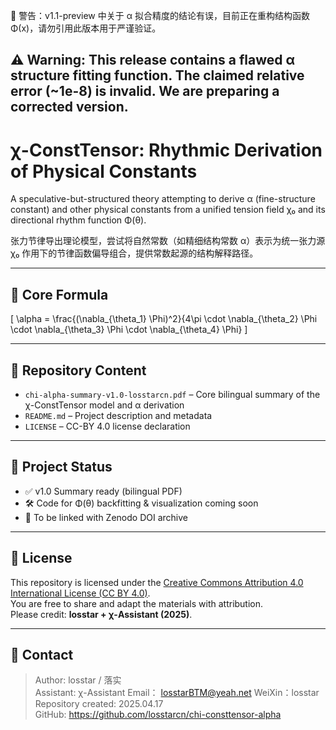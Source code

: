 🚨 警告：v1.1-preview 中关于 α 拟合精度的结论有误，目前正在重构结构函数 Φ(x)，请勿引用此版本用于严谨验证。

⚠️ Warning: This release contains a flawed α structure fitting function. The claimed relative error (~1e-8) is invalid. We are preparing a corrected version.
---

# χ-ConstTensor: Rhythmic Derivation of Physical Constants

A speculative-but-structured theory attempting to derive α (fine-structure constant) and other physical constants from a unified tension field χ₀ and its directional rhythm function Φ(θ).

张力节律导出理论模型，尝试将自然常数（如精细结构常数 α）表示为统一张力源 χ₀ 作用下的节律函数偏导组合，提供常数起源的结构解释路径。

---

## 🔑 Core Formula

\[
\alpha = \frac{(\nabla_{\theta_1} \Phi)^2}{4\pi \cdot \nabla_{\theta_2} \Phi \cdot \nabla_{\theta_3} \Phi \cdot \nabla_{\theta_4} \Phi}
\]

---

## 📁 Repository Content

- `chi-alpha-summary-v1.0-losstarcn.pdf` – Core bilingual summary of the χ-ConstTensor model and α derivation
- `README.md` – Project description and metadata
- `LICENSE` – CC-BY 4.0 license declaration

---

## 📌 Project Status

- ✅ v1.0 Summary ready (bilingual PDF)
- 🛠️ Code for Φ(θ) backfitting & visualization coming soon
- 🧬 To be linked with Zenodo DOI archive

---

## 📖 License

This repository is licensed under the [Creative Commons Attribution 4.0 International License (CC BY 4.0)](https://creativecommons.org/licenses/by/4.0/).  
You are free to share and adapt the materials with attribution.  
Please credit: **losstar + χ-Assistant (2025)**.

---

## 📎 Contact

> Author: losstar / 落实  
> Assistant: χ-Assistant
> Email： losstarBTM@yeah.net
> WeiXin：losstar
> Repository created: 2025.04.17  
> GitHub: https://github.com/losstarcn/chi-consttensor-alpha  
